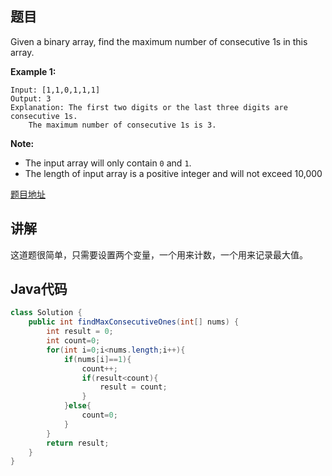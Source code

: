 ## 题目

Given a binary array, find the maximum number of consecutive 1s in this array.

**Example 1:**
```
Input: [1,1,0,1,1,1]
Output: 3
Explanation: The first two digits or the last three digits are consecutive 1s.
    The maximum number of consecutive 1s is 3.
```

**Note:**

- The input array will only contain `0` and `1`.
- The length of input array is a positive integer and will not exceed 10,000

[题目地址](https://leetcode.com/problems/max-consecutive-ones/)

## 讲解

这道题很简单，只需要设置两个变量，一个用来计数，一个用来记录最大值。

## Java代码

```java
class Solution {
    public int findMaxConsecutiveOnes(int[] nums) {
        int result = 0;
        int count=0;
        for(int i=0;i<nums.length;i++){
            if(nums[i]==1){
                count++;
                if(result<count){
                    result = count;
                }
            }else{
                count=0;
            }
        }
        return result;
    }
}
```